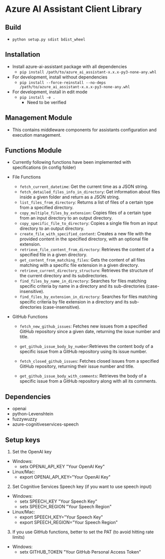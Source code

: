 # Azure AI Assistant Client Library

## Build
- `python setup.py sdist bdist_wheel`

## Installation
- Install azure-ai-assistant package with all dependencies
  - `pip install /path/to/azure_ai_assistant-x.x.x-py3-none-any.whl`
- For development, install without dependencies
  - `pip install --force-reinstall --no-deps /path/to/azure_ai_assistant-x.x.x-py3-none-any.whl`
- For development, install in edit mode
  - `pip install -e . `
    - Need to be verified

## Management Module
- This contains middleware components for assistants configuration and execution management.

## Functions Module
- Currently following functions have been implemented with specifications (in config folder)
- File Functions
  - `fetch_current_datetime`: Get the current time as a JSON string.
  - `fetch_detailed_files_info_in_directory`: Get information about files inside a given folder and return as a JSON string.
  - `list_files_from_directory`: Returns a list of files of a certain type from a specified directory.
  - `copy_multiple_files_by_extension`: Copies files of a certain type from an input directory to an output directory.
  - `copy_specific_file_to_directory`: Copies a single file from an input directory to an output directory.
  - `create_file_with_specified_content`: Creates a new file with the provided content in the specified directory, with an optional file extension.
  - `retrieve_file_content_from_directory`: Retrieves the content of a specified file in a given directory.
  - `get_content_from_matching_files`: Gets the content of all files matching with a specific file extension in a given directory.
  - `retrieve_current_directory_structure`: Retrieves the structure of the current directory and its subdirectories.
  - `find_files_by_name_in_directory`: Searches for files matching specific criteria by name in a directory and its sub-directories (case-insensitive).
  - `find_files_by_extension_in_directory`: Searches for files matching specific criteria by file extension in a directory and its sub-directories (case-insensitive).

- GitHub Functions
  - `fetch_new_github_issues`: Fetches new issues from a specified GitHub repository since a given date, returning the issue number and title.

  - `get_github_issue_body_by_number`:Retrieves the content body of a specific issue from a GitHub repository using its issue number.

  - `fetch_closed_github_issues`: Fetches closed issues from a specified GitHub repository, returning their issue number and title.

  - `get_github_issue_body_with_comments`: Retrieves the body of a specific issue from a GitHub repository along with all its comments.

## Dependencies
- openai
- python-Levenshtein
- fuzzywuzzy
- azure-cognitiveservices-speech

## Setup keys
1. Set the OpenAI key
  - Windows: 
    - setx OPENAI_API_KEY "Your OpenAI Key"
  - Linux/Mac:
    - export OPENAI_API_KEY="Your OpenAI Key"

2. Set Cognitive Services Speech key (if you want to use speech input)
  - Windows: 
    - setx SPEECH_KEY "Your Speech Key"
    - setx SPEECH_REGION "Your Speech Region"
  - Linux/Mac: 
    - export SPEECH_KEY="Your Speech Key"
    - export SPEECH_REGION="Your Speech Region"

3. If you use GitHub functions, better to set the PAT (to avoid hitting rate limits)
  - Windows:
    - setx GITHUB_TOKEN "Your GitHub Personal Access Token"